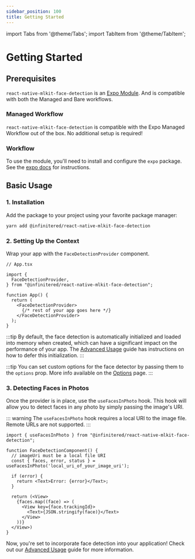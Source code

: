```yaml
---
sidebar_position: 100
title: Getting Started
---
```


import Tabs from '@theme/Tabs';
import TabItem from '@theme/TabItem';

# Getting Started

## Prerequisites

`react-native-mlkit-face-detection` is an [Expo Module](https://docs.expo.dev/modules/overview/). And is compatible with
both the Managed and Bare workflows.

### Managed Workflow

`react-native-mlkit-face-detection` is compatible with the Expo Managed Workflow out of the box. No additional setup is
required!

### Workflow

To use the module, you'll need to install and configure the `expo` package. See
the [expo docs](https://docs.expo.dev/bare/installing-expo-modules/) for instructions.

## Basic Usage

### 1. Installation

Add the package to your project using your favorite package manager:

```bash
yarn add @infinitered/react-native-mlkit-face-detection
```

### 2. Setting Up the Context

Wrap your app with the `FaceDetectionProvider` component.

```tsx
// App.tsx

import {
  FaceDetectionProvider,
} from "@infinitered/react-native-mlkit-face-detection";

function App() {
  return (
    <FaceDetectionProvider>
      {/* rest of your app goes here */}
    </FaceDetectionProvider>
  );
}
```

:::tip
By default, the face detection is automatically initialized and loaded into memory when created, which can have a
significant impact on the performance of your app. The [Advanced Usage](../advanced-usage/#2-deferred-initialization)
guide has instructions on how to defer this initialization.
:::

:::tip
You can set custom options for the face detector by passing them to the `options` prop. More info available on
the [Options](../options) page.
:::

### 3. Detecting Faces in Photos

Once the provider is in place, use the `useFacesInPhoto` hook. This hook will allow you to detect faces in any photo by
simply passing the image's URI.

::: warning
The `useFacesInPhoto` hook requires a local URI to the image file. Remote URLs are not supported.
:::

```tsx
import { useFacesInPhoto } from "@infinitered/react-native-mlkit-face-detection";

function FaceDetectionComponent() {
  // imageUri must be a local file URI
  const { faces, error, status } = useFacesInPhoto('local_uri_of_your_image_uri');

  if (error) {
    return <Text>Error: {error}</Text>;
  }

  return (<View>
    {faces.map((face) => (
      <View key={face.trackingId}>
        <Text>{JSON.stringify(face)}</Text>
      </View>
    ))}
  </View>)
}
```

Now, you're set to incorporate face detection into your application! Check out our [Advanced Usage](../advanced-usage)
guide
for more information.
